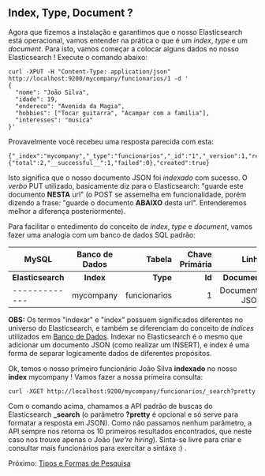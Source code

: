 ## Index, Type, Document ?

Agora que fizemos a instalação e garantimos que o nosso Elasticsearch está operacional, vamos entender na prática o que é um _index_, _type_ e um _document_. Para isto, vamos começar a colocar alguns dados no nosso Elasticsearch ! Execute o comando abaixo:

```
curl -XPUT -H "Content-Type: application/json" http://localhost:9200/mycompany/funcionarios/1 -d '
{
  "nome": "João Silva",
  "idade": 19,
  "endereco": "Avenida da Magia",
  "hobbies": ["Tocar guitarra", "Acampar com a familia"],
  "interesses": "musica"
}'
```

Provavelmente você recebeu uma resposta parecida com esta:

```
{"_index":"mycompany","_type":"funcionarios","_id":"1","_version":1,"result":"created","_shards":{"total":2,"__successful__":1,"failed":0},"created":true}
```

Isto significa que o nosso documento JSON foi _indexado_ com sucesso. O _verbo_ PUT utilizado, basicamente diz para o Elasticsearch: "guarde este documento __NESTA__ url" (o POST se assemelha em funcionalidade, porém dizendo a frase: "guarde o documento __ABAIXO__ desta url". Entenderemos melhor a diferença posteriormente).

Para facilitar o entedimento do conceito de _index_, _type_ e _document_, vamos fazer uma analogia com um banco de dados SQL padrão:

| MySQL        | Banco de Dados | Tabela  | Chave Primária | Linha | Coluna
| ------------- |:-------------:| -----:|-----:|-----:|-----:|
| __Elasticsearch__        | __Index__           | __Type__  | __Id__ | __Document__ | __Field__
| ------------- | mycompany| funcionarios|1|Documento JSON|nome, idade...|


__OBS:__ Os termos "indexar" e "index" possuem significados diferentes no universo do Elasticsearch, e também se diferenciam do conceito de _índices_ utilizados em [Banco de Dados](https://pt.wikipedia.org/wiki/%C3%8Dndice_(estruturas_de_dados)). Indexar no Elasticsearch é o mesmo que adicionar um documento JSON (como realizar um INSERT), e index é uma forma de separar logicamente dados de diferentes propósitos.

Ok, temos o nosso primeiro funcionário João Silva __indexado__ no nosso __index__ mycompany ! Vamos fazer a nossa primeira consulta:

```
curl -XGET http://localhost:9200/mycompany/funcionarios/_search?pretty
```

Com o comando acima, chamamos a API padrão de buscas do Elasticsearch **_search** (o parâmetro __?pretty__ é opcional e só serve para formatar a resposta em JSON). Como não passamos nenhum parâmetro, a API sempre nos retorna os 10 primeiros resultados encontrados, que neste caso nos trouxe apenas o João (_we're hiring_). Sinta-se livre para criar e consultar mais funcionários para exercitar a sintáxe :) .

Próximo: [Tipos e Formas de Pesquisa](/pages/types_forms.md)
